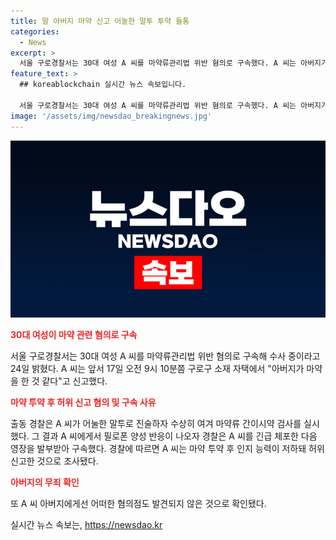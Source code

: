 ```yaml
---
title: 딸 아버지 마약 신고 어눌한 말투 투약 들통
categories:
  - News
excerpt: >
  서울 구로경찰서는 30대 여성 A 씨를 마약류관리법 위반 혐의로 구속했다. A 씨는 아버지가 마약을 한 것으로 허위신고한 후 필로폰 양성 반응이 나와 구속됐다. A 씨의 인지 능력이 저하돼 허위신고한 것으로 조사됐고, 아버지에게는 어떠한 혐의도 발견되지 않았다.
feature_text: >
  ## koreablockchain 실시간 뉴스 속보입니다.

  서울 구로경찰서는 30대 여성 A 씨를 마약류관리법 위반 혐의로 구속했다. A 씨는 아버지가 마약을 한 것으로 허위신고한 후 필로폰 양성 반응이 나와 구속됐다. A 씨의 인지 능력이 저하돼 허위신고한 것으로 조사됐고, 아버지에게는 어떠한 혐의도 발견되지 않았다.
image: '/assets/img/newsdao_breakingnews.jpg'
---
```


<p><img src="/assets/img/newsdao_breakingnews.jpg" alt="koreablockchain 속보" /></p>

<p><b><span style="color: #ee2323;">30대 여성이 마약 관련 혐의로 구속</span></b></p>

<p data-ke-size="size16">서울 구로경찰서는 30대 여성 A 씨를 마약류관리법 위반 혐의로 구속해 수사 중이라고 24일 밝혔다. A 씨는 앞서 17일 오전 9시 10분쯤 구로구 소재 자택에서 "아버지가 마약을 한 것 같다"고 신고했다.</p>

<p><b><span style="color: #ee2323;">마약 투약 후 허위 신고 혐의 및 구속 사유</span></b></p>

<p data-ke-size="size16">출동 경찰은 A 씨가 어눌한 말투로 진술하자 수상히 여겨 마약류 간이시약 검사를 실시했다. 그 결과 A 씨에게서 필로폰 양성 반응이 나오자 경찰은 A 씨를 긴급 체포한 다음 영장을 발부받아 구속했다. 경찰에 따르면 A 씨는 마약 투약 후 인지 능력이 저하돼 허위 신고한 것으로 조사됐다.</p>

<p><b><span style="color: #ee2323;">아버지의 무죄 확인</span></b></p>

<p data-ke-size="size16">또 A 씨 아버지에게선 어떠한 혐의점도 발견되지 않은 것으로 확인됐다.</p>

실시간 뉴스 속보는, <a href="https://newsdao.kr" rel="dofollow">https://newsdao.kr</a>



